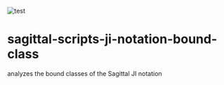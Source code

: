 ![test](https://github.com/Sagittal/sagittal-scripts-ji-notation-bound-class/actions/workflows/test.yml/badge.svg)

# sagittal-scripts-ji-notation-bound-class
analyzes the bound classes of the Sagittal JI notation

